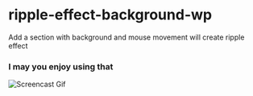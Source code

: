 # ripple-effect-background-wp

Add a section with background and mouse movement will create ripple effect
### I may you enjoy using that

![Screencast Gif](https://github.com/younesvatan78/ripple-effect-background-wp/blob/main/Screencast.gif?raw=true)